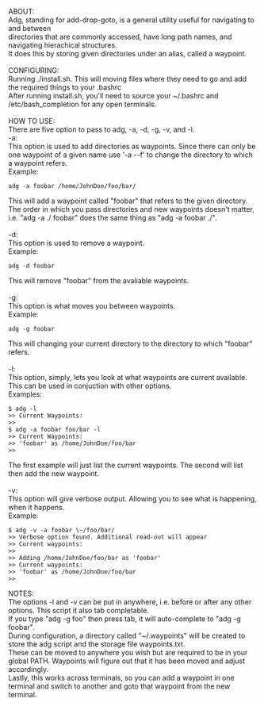 ABOUT:<br />
Adg, standing for add-drop-goto, is a general utility useful for navigating to and between<br />
directories that are commonly accessed, have long path names, and navigating hierachical structures.<br />
It does this by storing given directories under an alias, called a waypoint.<br/><br />
CONFIGURING:<br />
Running ./install.sh. This will moving files where they need to go and add the required things to your .bashrc<br />
After running install.sh, you'll need to source your ~/.bashrc and /etc/bash_completion for any open terminals. <br />
<br />
HOW TO USE:<br />
There are five option to pass to adg, -a, -d, -g, -v, and -l. <br />
-a: <br />
This option is used to add directories as waypoints. Since there can only be one waypoint of a given name use '-a --f' to change the directory to which a waypoint refers.<br />
Example:
```
adg -a foobar /home/JohnDoe/foo/bar/
```
This will add a waypoint called "foobar" that refers to the given directory.<br />
The order in which you pass directories and new waypoints doesn't matter, i.e. "adg -a ./ foobar" does the same thing as "adg -a foobar ./".<br /><br />
-d: <br />
This option is used to remove a waypoint. <br />
Example:
```
adg -d foobar
```
This will remove "foobar" from the avaliable waypoints.<br /><br />
-g:<br />
This option is what moves you between waypoints. <br />
Example:
```
adg -g foobar
```
This will changing your current directory to the directory to which "foobar" refers.<br /><br />
-l:<br />
This option, simply, lets you look at what waypoints are current available. This can be used in conjuction with other options.<br />
Examples:
```
$ adg -l
>> Current Waypoints:
>>
$ adg -a foobar foo/bar -l
>> Current Waypoints:
>> 'foobar' as /home/JohnDoe/foo/bar
>> 
```
The first example will just list the current waypoints. The second will list then add the new waypoint.<br /><br />
-v:<br />
This option will give verbose output. Allowing you to see what is happening, when it happens.<br />
Example:
```
$ adg -v -a foobar \~/foo/bar/
>> Verbose option found. Additional read-out will appear
>> Current waypoints:
>> 
>> Adding /home/JohnDoe/foo/bar as 'foobar'
>> Current waypoints:
>> 'foobar' as /home/JohnDoe/foo/bar
>> 
```
NOTES:<br />
The options -l and -v can be put in anywhere, i.e. before or after any other options. This script it also tab completable.<br />
If you type "adg -g foo" then press tab, it will auto-complete to "adg -g foobar".<br />
During configuration, a directory called "\~/.waypoints" will be created to store the adg script and the storage file waypoints.txt.<br />
These can be moved to anywhere you wish but are required to be in your global PATH. Waypoints will figure out that it has been moved and adjust accordingly.<br />
Lastly, this works across terminals, so you can add a waypoint in one terminal and switch to another and goto that waypoint from the new terminal.
